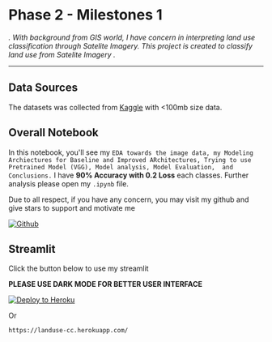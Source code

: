 # Phase 2 - Milestones 1

_. With background from GIS world, I have concern in interpreting land use classification through Satelite Imagery. This project is created to classify land use from Satelite Imagery ._

---

## Data Sources

The datasets was collected from  [Kaggle](https://www.kaggle.com/datasets/pranjallk1995/rgbeurosat) with <100mb size data.

## Overall Notebook
In this notebook, you'll see my `EDA towards the image data, my Modeling Archiectures for Baseline and Improved ARchitectures, Trying to use Pretrained Model (VGG), Model analysis, Model Evaluation,  and Conclusions.` I have **90% Accuracy with 0.2 Loss** each classes. Further analysis please open my `.ipynb` file.


 Due to all respect, if you have any concern, you may visit my github and give stars to support and motivate me

[![Github](https://img.shields.io/badge/LissuraGithub-10000?logo=github&logoColor=green)](https://github.com/lissura)

## Streamlit
Click the button below to use my streamlit

**PLEASE USE DARK MODE FOR BETTER USER INTERFACE**

[![Deploy to Heroku](https://www.herokucdn.com/deploy/button.svg)](https://landuse-cc.herokuapp.com/)

Or

```
https://landuse-cc.herokuapp.com/
```